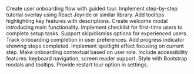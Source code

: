 Create user onboarding flow with guided tour. Implement step-by-step tutorial overlay using React Joyride or similar library. Add tooltips highlighting key features with descriptions. Create welcome modal introducing main functionality. Implement checklist for first-time users to complete setup tasks. Support skip/dismiss options for experienced users. Track onboarding completion in user preferences. Add progress indicator showing steps completed. Implement spotlight effect focusing on current step. Make onboarding contextual based on user role. Include accessibility features: keyboard navigation, screen reader support. Style with Bootstrap modals and tooltips. Provide restart tour option in settings.
